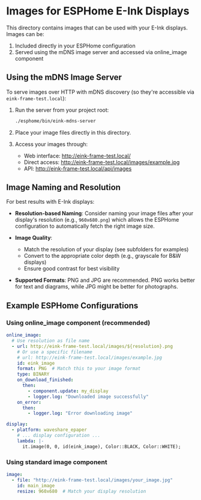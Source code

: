 # Images for ESPHome E-Ink Displays

This directory contains images that can be used with your E-Ink displays. Images can be:

1. Included directly in your ESPHome configuration
2. Served using the mDNS image server and accessed via online_image component

## Using the mDNS Image Server

To serve images over HTTP with mDNS discovery (so they're accessible via `eink-frame-test.local`):

1. Run the server from your project root:
   ```bash
   ./esphome/bin/eink-mdns-server
   ```

2. Place your image files directly in this directory.

3. Access your images through:
   - Web interface: http://eink-frame-test.local/
   - Direct access: http://eink-frame-test.local/images/example.jpg
   - API: http://eink-frame-test.local/api/images

## Image Naming and Resolution

For best results with E-Ink displays:

- **Resolution-based Naming**: Consider naming your image files after your display's resolution (e.g., `960x680.png`) which allows the ESPHome configuration to automatically fetch the right image size.

- **Image Quality**:
  - Match the resolution of your display (see subfolders for examples)
  - Convert to the appropriate color depth (e.g., grayscale for B&W displays)
  - Ensure good contrast for best visibility

- **Supported Formats**: PNG and JPG are recommended. PNG works better for text and diagrams, while JPG might be better for photographs.

## Example ESPHome Configurations

### Using online_image component (recommended)

```yaml
online_image:
  # Use resolution as file name
  - url: http://eink-frame-test.local/images/${resolution}.png
    # Or use a specific filename
    # url: http://eink-frame-test.local/images/example.jpg
    id: eink_image
    format: PNG  # Match this to your image format
    type: BINARY
    on_download_finished:
      then:
        - component.update: my_display
        - logger.log: "Downloaded image successfully"
    on_error:
      then:
        - logger.log: "Error downloading image"

display:
  - platform: waveshare_epaper
    # ... display configuration ...
    lambda: |-
      it.image(0, 0, id(eink_image), Color::BLACK, Color::WHITE);
```

### Using standard image component

```yaml
image:
  - file: "http://eink-frame-test.local/images/your_image.jpg"
    id: main_image
    resize: 960x680  # Match your display resolution
```
